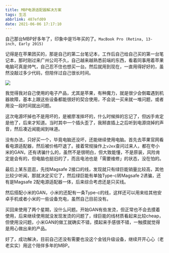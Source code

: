 ```yaml
---
title: MBP电源适配器解决方案
tags: 生活
abbrlink: 487efd09
date: 2021-06-06 17:17:10
---
```


自己那台MBP好多年了，印象中是15年买的了。`MacBook Pro (Retina, 13-inch, Early 2015)`

记得是在苹果团买的，那是自己的第二台笔记本，工作后自己给自己买的第一台笔记本，那时刚过来广州公司不久，自己越来越熟悉前端的东西，看着同事用着苹果电脑可真是帅气，自己忍不住也想买一台。然后就用到现在，一直用得好好的，虽然没敲过多少代码，但陪伴过自己很长时间。

<!--more-->

![](/images/2021060601.jpg)

我觉得我对自己使用的电子产品，尤其是苹果，有种魔力，就是很少会倒霉遇到机器故障，基本上跟这些设备都能很好的契合使用，不会说一买来就一堆问题，或者用没一段时间就出问题。

这次电源坏掉也不是用坏的，是被廖准摔坏的，什么时候摔的忘记了，但凶手肯定是他了，后来才知道。当时其中一个插头歪了，我掰直插上之后听到电源烧掉的声音，然后凑近闻能闻到味道。

没有办法，只好买一个，毕竟电脑还没坏，还能继续使用电脑。首先去苹果官网看看电源适配器，然后被价格吓退了。接着常规操作上`v2ex`查问过来人，都在夸小米的GAN，还有诱骗什么的，虽然不是很明白，但大致能懂，不是原装，风险肯定是会有的，但电脑也挺旧的了，而且电池也是「需要维修」的状态，没在怕的。

最后上某东逛逛，先找Magsafe 2接口的线，发现就只有绿巨能销量比较高，其他比较少听闻，那就决定买它了，然后绿巨能有单独Type-c转Magsafe 2诱骗，还有是Magsafe 2配电源适配器一体，后来综合考虑还是只买线。

然后搭配小米的GAN，小米的还配有一条Type-c的线，这样还可以用来给其他安卓手机或者小米的一些设备充电，虽然自己目前没有。

买回来使用了两个星期，没什么问题。开始GAN有些发烫，但正常也不会去摸着使用，后来继续使用就没发现发烫的问题了，绿巨能的线材质看起来比较cheap，但使用没问题，小米GAN的做工就确实不错，摸起来手感很不错，一触摸就觉得是用心做出来的产品。

好了，成功解决，目前自己还没有需要也没这个金钱升级设备，继续开开心心（老老实实）用这个陪伴多年的MBP。